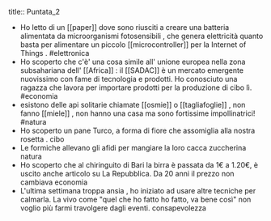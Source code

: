 title:: Puntata_2

- Ho letto di un [[paper]] dove sono riusciti a creare una batteria alimentata da microorganismi fotosensibili , che genera elettricità quanto basta per alimentare un piccolo [[microcontroller]] per la Internet of Things . #elettronica
- Ho scoperto che c'è' una cosa simile all' unione europea nella zona subsahariana dell' [[Africa]] : il [[SADAC]] è un mercato emergente nuovissimo con fame di tecnologia e prodotti. Ho conosciuto una ragazza che lavora per importare prodotti per la produzione di cibo lì. #economia
- esistono delle api solitarie chiamate [[osmie]] o [[tagliafoglie]] , non fanno [[miele]] , non hanno una casa ma sono fortissime impollinatrici! #natura
- Ho scoperto un pane Turco, a forma di fiore che assomiglia alla nostra rosetta . cibo
- Le formiche allevano gli afidi per mangiare la loro cacca zuccherina natura
- Ho scoperto che al chiringuito di Bari la birra è passata da 1€ a 1.20€, è uscito anche articolo su La Repubblica. Da 20 anni il prezzo non cambiava economia
- L'ultima settimana troppa ansia , ho iniziato ad usare altre tecniche per calmarla. La vivo come "quel che ho fatto ho fatto, va bene così" non voglio più farmi travolgere dagli eventi. consapevolezza